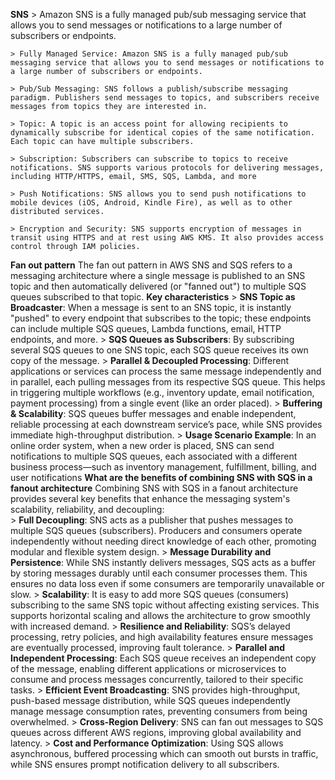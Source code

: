 **SNS**
    > Amazon SNS is a fully managed pub/sub messaging service that allows you to send messages or notifications to a large number of subscribers or endpoints.

    > Fully Managed Service: Amazon SNS is a fully managed pub/sub messaging service that allows you to send messages or notifications to a large number of subscribers or endpoints.

    > Pub/Sub Messaging: SNS follows a publish/subscribe messaging paradigm. Publishers send messages to topics, and subscribers receive messages from topics they are interested in.

    > Topic: A topic is an access point for allowing recipients to dynamically subscribe for identical copies of the same notification. Each topic can have multiple subscribers.

    > Subscription: Subscribers can subscribe to topics to receive notifications. SNS supports various protocols for delivering messages, including HTTP/HTTPS, email, SMS, SQS, Lambda, and more

    > Push Notifications: SNS allows you to send push notifications to mobile devices (iOS, Android, Kindle Fire), as well as to other distributed services.

    > Encryption and Security: SNS supports encryption of messages in transit using HTTPS and at rest using AWS KMS. It also provides access control through IAM policies.

**Fan out pattern**
    The fan out pattern in AWS SNS and SQS refers to a messaging architecture where a single message is published to an SNS topic and then automatically delivered (or "fanned out") to multiple SQS queues subscribed to that topic.
    **Key characteristics**
        > **SNS Topic as Broadcaster**: When a message is sent to an SNS topic, it is instantly "pushed" to every endpoint that subscribes to the topic; these endpoints can include multiple SQS queues, Lambda functions, email, HTTP endpoints, and more.
        > **SQS Queues as Subscribers**: By subscribing several SQS queues to one SNS topic, each SQS queue receives its own copy of the message.
        > **Parallel & Decoupled Processing**: Different applications or services can process the same message independently and in parallel, each pulling messages from its respective SQS queue. This helps in triggering multiple workflows (e.g., inventory update, email notification, payment processing) from a single event (like an order placed).
        > **Buffering & Scalability**: SQS queues buffer messages and enable independent, reliable processing at each downstream service’s pace, while SNS provides immediate high-throughput distribution.
        > **Usage Scenario Example**: In an online order system, when a new order is placed, SNS can send notifications to multiple SQS queues, each associated with a different business process—such as inventory management, fulfillment, billing, and user notifications
    **What are the benefits of combining SNS with SQS in a fanout architecture**
        Combining SNS with SQS in a fanout architecture provides several key benefits that enhance the messaging system's scalability, reliability, and decoupling:  
            > **Full Decoupling**: SNS acts as a publisher that pushes messages to multiple SQS queues (subscribers). Producers and consumers operate independently without needing direct knowledge of each other, promoting modular and flexible system design.
            > **Message Durability and Persistence**: While SNS instantly delivers messages, SQS acts as a buffer by storing messages durably until each consumer processes them. This ensures no data loss even if some consumers are temporarily unavailable or slow.
            > **Scalability**: It is easy to add more SQS queues (consumers) subscribing to the same SNS topic without affecting existing services. This supports horizontal scaling and allows the architecture to grow smoothly with increased demand.
            > **Resilience and Reliability**: SQS’s delayed processing, retry policies, and high availability features ensure messages are eventually processed, improving fault tolerance.
            > **Parallel and Independent Processing**: Each SQS queue receives an independent copy of the message, enabling different applications or microservices to consume and process messages concurrently, tailored to their specific tasks.
            > **Efficient Event Broadcasting**: SNS provides high-throughput, push-based message distribution, while SQS queues independently manage message consumption rates, preventing consumers from being overwhelmed.
            > **Cross-Region Delivery**: SNS can fan out messages to SQS queues across different AWS regions, improving global availability and latency.
            > **Cost and Performance Optimization**: Using SQS allows asynchronous, buffered processing which can smooth out bursts in traffic, while SNS ensures prompt notification delivery to all subscribers.

 

